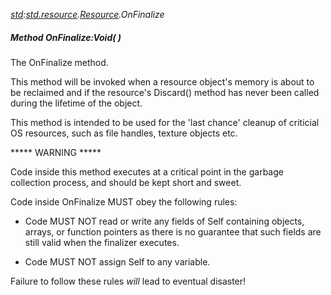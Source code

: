 _[std](../../modules/std/std-module.md):[std.resource](../../modules/std/std-resource.md).[Resource](../../modules/std/std-resource-resource.md).OnFinalize_
##### Method OnFinalize:Void(  )
The OnFinalize method.

This method will be invoked when a resource object's memory is about to be reclaimed and if the resource's Discard() method has
never been called during the lifetime of the object.

This method is intended to be used for the 'last chance' cleanup of criticial OS resources, such as file handles, texture objects etc.

***** WARNING *****

Code inside this method executes at a critical point in the garbage collection process, and should be kept short and sweet.

Code inside OnFinalize MUST obey the following rules:

* Code MUST NOT read or write any fields of Self containing objects, arrays, or function pointers as there is no guarantee that such fields
are still valid when the finalizer executes.

* Code MUST NOT assign Self to any variable.

Failure to follow these rules *will* lead to eventual disaster!
